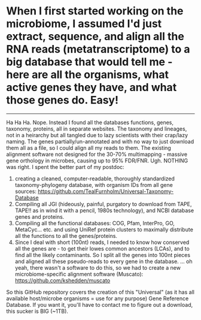 # When I first started working on the microbiome, I assumed I'd just extract, sequence, and align all the RNA reads (metatranscriptome) to a big database that would tell me - here are all the organisms, what active genes they have, and what those genes do. Easy!
***
Ha Ha Ha. Nope. Instead I found all the databases functions, genes, taxonomy, proteins, all in separate websites. The taxonomy and lineages, not in a heirarchy but all tangled due to lazy scientists with their crap/lazy naming. The genes partially/un-annotated and with no way to just download them all as a file, so I could align all my reads to them. The existing alignment software not designed for the 30-70% multimapping - massive gene orthology in microbes, causing up to 95% FDR/FNR. Ugh. NOTHING was right. I spent the better part of my postdoc:
  1. creating a cleaned, computer-readable, thoroughly standardized taxonomy-phylogeny database, with organism IDs from all gene sources: https://github.com/TealFurnholm/Universal-Taxonomy-Database
  2. Compiling all JGI (hideously, painful, purgatory to download from TAPE, TAPE!! as in wind it with a pencil, 1980s technology), and NCBI database genes and proteins.
  3. Compiling all the functional databases: COG, Pfam, InterPro, GO, MetaCyc... etc. and using UniRef protein clusters to maximally distribute all the functions to all the genes/proteins.
  4. Since I deal with short (100nt) reads, I needed to know how conserved all the genes are - to get their lowes common ancestors (LCAs), and to find all the likely contaminants. So I split all the genes into 100nt pieces and aligned all these pseudo-reads to every gene in the database. ... oh yeah, there wasn't a software to do this, so we had to create a new microbiome-specific alignment software (Muscato): https://github.com/kshedden/muscato

So this GitHub repository covers the creation of this "Universal" (as it has all available host/microbe organisms = use for any purpose) Gene Reference Database.
If you want it, you'll have to contact me to figure out a download, this sucker is BIG (~1TB).
